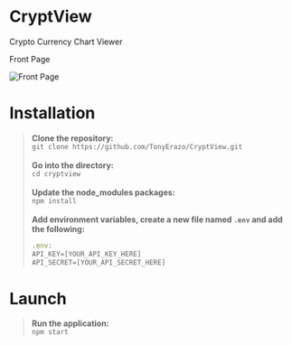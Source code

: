 # CryptView
Crypto Currency Chart Viewer

Front Page

![Front Page](https://github.com/TonyErazo/CryptView/tree/tony/images/image.png)

# Installation
> <b>Clone the repository:</b> <br/>
> `git clone https://github.com/TonyErazo/CryptView.git`<br/><br/>
> <b>Go into the directory:</b> <br/>
> `cd cryptview`<br/><br/>
> <b>Update the node_modules packages:</b> <br/>
> `npm install`<br/><br/>
> <b>Add environment variables, create a new file named `.env` and add the following:</b></br>
> ```javascript
> .env:
> API_KEY=[YOUR_API_KEY_HERE]
> API_SECRET=[YOUR_API_SECRET_HERE]
> ```

# Launch
> <b>Run the application:</b><br/>
> `npm start`<br/>
